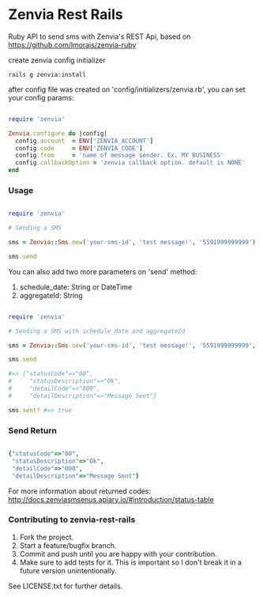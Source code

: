 # Zenvia Rest Rails

Ruby API to send sms with Zenvia's REST Api, based on https://github.com/lmorais/zenvia-ruby

create zenvia config initializer
```
rails g zenvia:install
```

after config file was created on 'config/initializers/zenvia.rb', you can set your config params:

```ruby

require 'zenvia'

Zenvia.configure do |config|
  config.account  = ENV['ZENVIA_ACCOUNT']
  config.code     = ENV['ZENVIA_CODE']
  config.from     = 'name of message sender. Ex. MY BUSINESS'
  config.callbackOption = 'zenvia callback option. default is NONE'
end

```

### Usage

```ruby

require 'zenvia'

# Sending a SMS

sms = Zenvia::Sms.new('your-sms-id', 'test message!', '5591999999999')

sms.send

```

You can also add two more parameters on 'send' method:

1. schedule_date: String or DateTime
2. aggregateId: String

```ruby

require 'zenvia'

# Sending a SMS with schedule_date and aggregateId

sms = Zenvia::Sms.new('your-sms-id', 'test message!', '5591999999999', '2016-11-22T18:13:00', '111')

sms.send

#=> {"statusCode"=>"00",
#     "statusDescription"=>"Ok",
#     "detailCode"=>"000",
#     "detailDescription"=>"Message Sent"}

sms.sent? #=> true

```

### Send Return

```ruby

{"statusCode"=>"00",
 "statusDescription"=>"Ok",
 "detailCode"=>"000",
 "detailDescription"=>"Message Sent"}

```

For more information about returned codes: http://docs.zenviasmsenus.apiary.io/#introduction/status-table

### Contributing to zenvia-rest-rails

1. Fork the project.
2. Start a feature/bugfix branch.
3. Commit and push until you are happy with your contribution.
4. Make sure to add tests for it. This is important so I don't break it in a future version unintentionally.


See LICENSE.txt for further details.
